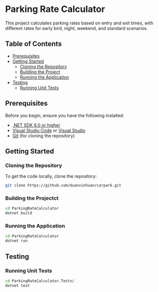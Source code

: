 # Parking Rate Calculator

This project calculates parking rates based on entry and exit times, with different rates for early bird, night, weekend, and standard scenarios.

## Table of Contents

- [Prerequisites](#prerequisites)
- [Getting Started](#getting-started)
  - [Cloning the Repository](#cloning-the-repository)
  - [Building the Project](#building-the-project)
  - [Running the Application](#running-the-application)
- [Testing](#testing)
  - [Running Unit Tests](#running-unit-tests)

## Prerequisites

Before you begin, ensure you have the following installed:

- [.NET SDK 6.0 or higher](https://dotnet.microsoft.com/download)
- [Visual Studio Code](https://code.visualstudio.com/) or [Visual Studio](https://visualstudio.microsoft.com/)
- [Git](https://git-scm.com/) (for cloning the repository)

## Getting Started

### Cloning the Repository

To get the code locally, clone the repository:

```bash
git clone https://github.com/duanxinhuan/carpark.git
```

### Building the Projectct
```bash
cd ParkingRateCalculator
dotnet build
```

### Running the Application
```bash
cd ParkingRateCalculator
dotnet run
```

## Testing

### Running Unit Tests

```bash
cd ParkingRateCalculator.Tests/
dotnet test
```
